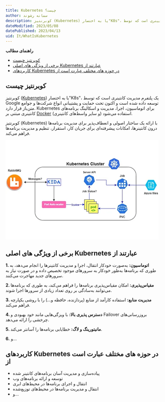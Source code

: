 ```yaml
---
title: Kubernetes چیست؟
author: سمانه رشوند
description: کوبرنتیز (Kubernetes) یا به اختصار"K8s"، یک پلتفرم مدیریت کانتینری است که توسط Google توسعه داده شده است 
dateModified: 2023/05/08 
datePublished: 2023/04/13   
uid: It/WhatIsKubernetes
---
```

**راهنمای مطالب**

- [کوبرنتیز چیست](#کوبرنتیز-چیست)
- [برخی از ویژگی های اصلی Kubernetes عبارتند از](#برخی-از-ویژگی-های-اصلی-kubernetes-عبارتند-از)
- [کاربردهای Kubernetes در حوزه های مختلف عبارت است از](#کاربردهای-kubernetes-در-حوزه-های-مختلف-عبارت-است-از)

## کوبرنتیز چیست
کوبرنتیز ([Kubernetes](https://kubernetes.io/)) یا به اختصار"K8s"، یک پلتفرم مدیریت کانتینری است که توسط Google توسعه داده شده است و اکنون تحت حمایت و پشتیبانی انواع شرکت‌ها و جوامع متن‌باز قرار دارد. Kubernetes برای اتوماسیون، اجرا، مدیریت و اسکالینگ برنامه‌های کانتینری مبتنی بر [Docker](https://www.hooshkar.com/Wiki/InformationTechnology/WhatIsDocker) (و سایر واسط‌های کانتینری) استفاده می‌شود.

کوبرنتیز (Kubernetes) با ارائه یک ساختار اصولی و انعطاف‌پذیر برای مدیریت برنامه‌ها درون کانتینرها، امکانات پیشرفته‌ای برای جریان کار، استقرار، تنظیم و مدیریت برنامه‌ها فراهم می‌کند. 

!["Kubernetes"](./Images/Kubernetes.webp)

## برخی از ویژگی های اصلی Kubernetes عبارتند از

**1. اتوماسیون:** به‌صورت خودکار انتقال، اجرا و مدیریت کانتینرها را انجام می‌دهد، به طوری که برنامه‌ها به‌طور خودکار به سرورهای موجود تخصیص داده و در صورت نیاز به سرورهای جدید مهاجرت می‌کنند.

**2. مقیاس‌پذیری:** امکان مقیاس‌پذیری برنامه‌ها را فراهم می‌کند، به طوری که برنامه‌ها می‌توانند به‌سادگی بر روی تعداد زیادی از سرورها اجرا شوند.

**3. مدیریت منابع:** استفاده کارآمد از منابع (پردازنده، حافظه و...) را با روشی یکپارچه فراهم می‌کند.

**4. دسترس پذیری بالا:** با ویزگی‌هایی مانند خود بهبودی و Failover بروزرسانی‌های چرخشی را ارائه می‌دهد.

**5. مانیتورینگ و لاگ:** خطایابی برنامه‌ها را آسانتر می‌کند.

**6.** و...


## کاربردهای Kubernetes در حوزه های مختلف عبارت است از

* پیاده‌سازی و مدیریت آسان برنامه‌های کانتینر شده
* توسعه و ارائه برنامه‌های وب
* انتقال و اجرای برنامه‌ها در محیط‌های ابری
* انتقال و مدیریت برنامه‌ها در محیط‌های توزیع‌شده
* و...


[کوبرنتیز چیست؟]: #بلیزر-چیست
[برخی از ویژگی های اصلی Kubernetes عبارتند از]: #برخی-از-ویژگی-های-اصلی-Kubernetes-عبارتند-از
[کاربردهای Kubernetes در حوزه های مختلف عبارت است از]: #کاربردهای-Kubernetes-در-حوزه-های-مختلف-عبارت-است-از